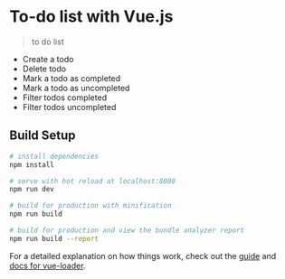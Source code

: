 # To-do list with Vue.js

> to do list
- Create a todo
- Delete todo
- Mark a todo as completed
- Mark a todo as uncompleted
- Filter todos completed
- Filter todos uncompleted


## Build Setup

``` bash
# install dependencies
npm install

# serve with hot reload at localhost:8080
npm run dev

# build for production with minification
npm run build

# build for production and view the bundle analyzer report
npm run build --report
```

For a detailed explanation on how things work, check out the [guide](http://vuejs-templates.github.io/webpack/) and [docs for vue-loader](http://vuejs.github.io/vue-loader).
